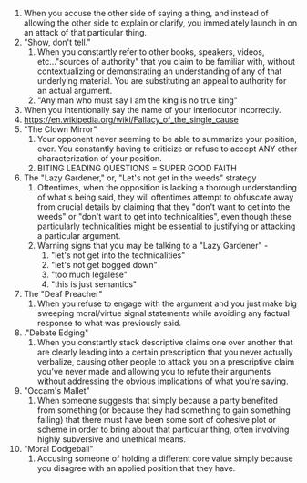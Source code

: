 1. When you accuse the other side of saying a thing, and instead of allowing the other side to explain or clarify, you immediately launch in on an attack of that particular thing.
2. "Show, don't tell."
	1. When you constantly refer to other books, speakers, videos, etc..."sources of authority" that you claim to be familiar with, without contextualizing or demonstrating an understanding of any of that underlying material. You are substituting an appeal to authority for an actual argument.
	2. "Any man who must say I am the king is no true king"
3. When you intentionally say the name of your interlocutor incorrectly.
4. https://en.wikipedia.org/wiki/Fallacy_of_the_single_cause
5. "The Clown Mirror"
	1. Your opponent never seeming to be able to summarize your position, ever. You constantly having to criticize or refuse to accept ANY other characterization of your position.
	2. BITING LEADING QUESTIONS = SUPER GOOD FAITH
7. The "Lazy Gardener," or, "Let's not get in the weeds" strategy
	1. Oftentimes, when the opposition is lacking a thorough understanding of what's being said, they will oftentimes attempt to obfuscate away from crucial details by claiming that they "don't want to get into the weeds" or "don't want to get into technicalities", even though these particularly technicalities might be essential to justifying or attacking a particular argument.
	2. Warning signs that you may be talking to a "Lazy Gardener" -
		1. "let's not get into the technicalities"
		2. "let's not get bogged down"
		3. "too much legalese"
		4. "this is just semantics"
8. The "Deaf Preacher"
	1. When you refuse to engage with the argument and you just make big sweeping moral/virtue signal statements while avoiding any factual response to what was previously said.
9. ."Debate Edging"
	1. When you constantly stack descriptive claims one over another that are clearly leading into a certain prescription that you never actually verbalize, causing other people to attack you on a prescriptive claim you've never made and allowing you to refute their arguments without addressing the obvious implications of what you're saying.
10. "Occam's Mallet"
	1. When someone suggests that simply because a party benefited from something (or because they had something to gain something failing) that there must have been some sort of cohesive plot or scheme in order to bring about that particular thing, often involving highly subversive and unethical means.
11. "Moral Dodgeball"
	1. Accusing someone of holding a different core value simply because you disagree with an applied position that they have.
